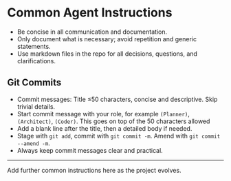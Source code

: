 # Common Agent Instructions

- Be concise in all communication and documentation.
- Only document what is necessary; avoid repetition and generic statements.
- Use markdown files in the repo for all decisions, questions, and clarifications.

## Git Commits

- Commit messages: Title ≤50 characters, concise and descriptive. Skip trivial details.
- Start commit message with your role, for example `(Planner)`, `(Architect)`, `(Coder)`. This goes on top of the 50 characters allowed
- Add a blank line after the title, then a detailed body if needed.
- Stage with `git add`, commit with `git commit -m`. Amend with `git commit --amend -m`.
- Always keep commit messages clear and practical.

---

Add further common instructions here as the project evolves.

